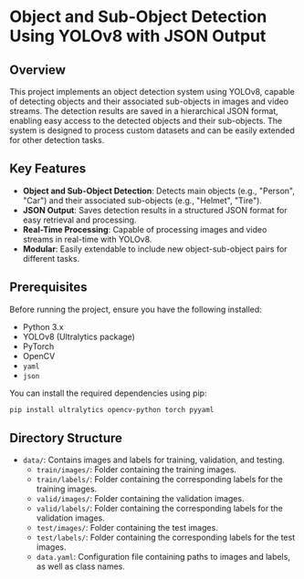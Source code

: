 # Object and Sub-Object Detection Using YOLOv8 with JSON Output

## Overview

This project implements an object detection system using YOLOv8, capable of detecting objects and their associated sub-objects in images and video streams. The detection results are saved in a hierarchical JSON format, enabling easy access to the detected objects and their sub-objects. The system is designed to process custom datasets and can be easily extended for other detection tasks.

## Key Features

- **Object and Sub-Object Detection**: Detects main objects (e.g., "Person", "Car") and their associated sub-objects (e.g., "Helmet", "Tire").
- **JSON Output**: Saves detection results in a structured JSON format for easy retrieval and processing.
- **Real-Time Processing**: Capable of processing images and video streams in real-time with YOLOv8.
- **Modular**: Easily extendable to include new object-sub-object pairs for different tasks.

## Prerequisites

Before running the project, ensure you have the following installed:

- Python 3.x
- YOLOv8 (Ultralytics package)
- PyTorch
- OpenCV
- `yaml`
- `json`

You can install the required dependencies using pip:

```bash
pip install ultralytics opencv-python torch pyyaml
```
## Directory Structure


- `data/`: Contains images and labels for training, validation, and testing.
    - `train/images/`: Folder containing the training images.
    - `train/labels/`: Folder containing the corresponding labels for the training images.
    - `valid/images/`: Folder containing the validation images.
    - `valid/labels/`: Folder containing the corresponding labels for the validation images.
    - `test/images/`: Folder containing the test images.
    - `test/labels/`: Folder containing the corresponding labels for the test images.
    - `data.yaml`: Configuration file containing paths to images and labels, as well as class names.


